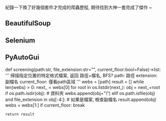
紀錄一下換了好幾個套件才完成的爬蟲歷程, 期待找到大神一套完成了傑作 ~


## BeautifulSoup


## Selenium


## PyAutoGui

def screening(path:str, file_extension:str="", current_floor:bool=False)->list:
    ''' 掃描指定位置的特定格式檔案, 返回 路徑+檔名, BFS?
        path: 路徑
        extension: 副檔名
        current_floor: 僅看path區域
    '''
    webs = [path]
    result = []
    while len(webs) > 0:
        next_ = webs[0]
        for root in os.listdir(next_):
            obj = next_+root
            if os.path.isdir(obj): # 資料夾
                webs.append(obj+"\\")
            elif os.path.isfile(obj) and file_extension in obj[-4:]: # 如果是檔案, 檢查副檔名
                result.append(obj)
        webs = webs[1:]
        if current_floor: break

    return result
